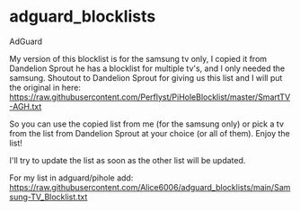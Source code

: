 # adguard_blocklists
AdGuard

My version of this blocklist is for the samsung tv only, I copied it from Dandelion Sprout he has a blocklist for multiple tv's, and I only needed the samsung.
Shoutout to Dandelion Sprout for giving us this list and I will put the original in here: https://raw.githubusercontent.com/Perflyst/PiHoleBlocklist/master/SmartTV-AGH.txt

So you can use the copied list from me (for the samsung only) or pick a tv from the list from Dandelion Sprout at your choice (or all of them). Enjoy the list!

I'll try to update the list as soon as the other list will be updated.

For my list in adguard/pihole add: https://raw.githubusercontent.com/Alice6006/adguard_blocklists/main/Samsung-TV_Blocklist.txt
